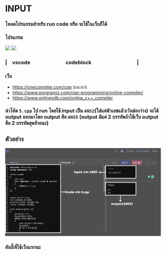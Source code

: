 # **INPUT**

### โหลดโปรแกรมสำหรับ run code หรือ จะใช้ในเว็บก็ได้

### โปรแกรม

<img height = "100" src = "https://yt3.googleusercontent.com/_q52i8bUAEvcb7JR4e-eNTv23y2A_wg5sCz0NC0GrGtcw1CRMWJSOPVHUDh_bngD0q4gMvVeoA=s900-c-k-c0x00ffffff-no-rj"> <img height = "100" src = "https://i0.wp.com/www.ba-na-na.net/wp-content/uploads/2016/10/codeblock-logo.png?resize=500%2C149">

### |　vscode　　　　　　　codeblock　　　　　　　　　|

### เว็บ

- https://onecompiler.com/cpp (แนะนำ)
- https://www.programiz.com/cpp-programming/online-compiler/
- https://www.onlinegdb.com/online_c++_compiler

### นำโค้ด `5.cpp` ไป run โดยใช้ input เป็น `ANS2`(ใส่แค่ตัวเลขแล้วเว้นช่องว่าง) จะได้ output ออกมาโดย output คือ `ANS5` (output มีแค่ 2 บรรทัดถ้าใช้เว็บ output คือ 2 บรรทัดสุดท้ายนะ)

## **ตัวอย่าง**
<img src = "https://github.com/DraSoGo/Hint502/blob/main/src/pic1.png">

### อันนี้พี่ใช้เว็บแรกนะ